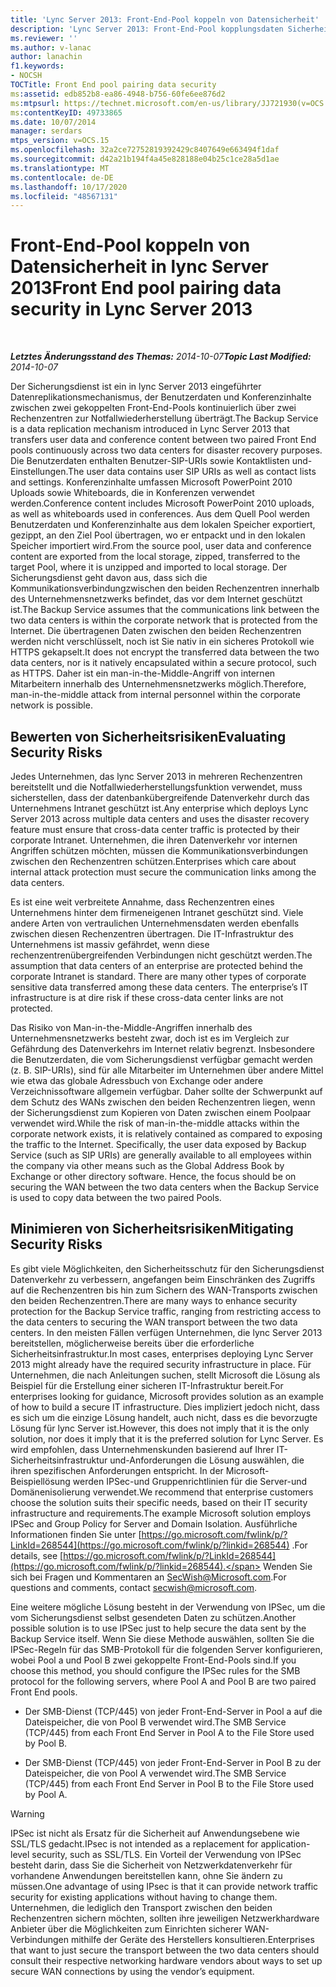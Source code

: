 ```yaml
---
title: 'Lync Server 2013: Front-End-Pool koppeln von Datensicherheit'
description: 'Lync Server 2013: Front-End-Pool kopplungsdaten Sicherheit.'
ms.reviewer: ''
ms.author: v-lanac
author: lanachin
f1.keywords:
- NOCSH
TOCTitle: Front End pool pairing data security
ms:assetid: edb852b8-ea86-4948-b756-60fe6ee876d2
ms:mtpsurl: https://technet.microsoft.com/en-us/library/JJ721930(v=OCS.15)
ms:contentKeyID: 49733865
ms.date: 10/07/2014
manager: serdars
mtps_version: v=OCS.15
ms.openlocfilehash: 32a2ce72752819392429c8407649e663494f1daf
ms.sourcegitcommit: d42a21b194f4a45e828188e04b25c1ce28a5d1ae
ms.translationtype: MT
ms.contentlocale: de-DE
ms.lasthandoff: 10/17/2020
ms.locfileid: "48567131"
---
```

# <a name="front-end-pool-pairing-data-security-in-lync-server-2013"></a><span data-ttu-id="8be86-103">Front-End-Pool koppeln von Datensicherheit in lync Server 2013</span><span class="sxs-lookup"><span data-stu-id="8be86-103">Front End pool pairing data security in Lync Server 2013</span></span>

<div data-xmlns="http://www.w3.org/1999/xhtml">

<div class="topic" data-xmlns="http://www.w3.org/1999/xhtml" data-msxsl="urn:schemas-microsoft-com:xslt" data-cs="https://msdn.microsoft.com/">

<div data-asp="https://msdn2.microsoft.com/asp">



</div>

<div id="mainSection">

<div id="mainBody">

<span> </span>

<span data-ttu-id="8be86-104">_**Letztes Änderungsstand des Themas:** 2014-10-07_</span><span class="sxs-lookup"><span data-stu-id="8be86-104">_**Topic Last Modified:** 2014-10-07_</span></span>

<span data-ttu-id="8be86-105">Der Sicherungsdienst ist ein in lync Server 2013 eingeführter Datenreplikationsmechanismus, der Benutzerdaten und Konferenzinhalte zwischen zwei gekoppelten Front-End-Pools kontinuierlich über zwei Rechenzentren zur Notfallwiederherstellung überträgt.</span><span class="sxs-lookup"><span data-stu-id="8be86-105">The Backup Service is a data replication mechanism introduced in Lync Server 2013 that transfers user data and conference content between two paired Front End pools continuously across two data centers for disaster recovery purposes.</span></span> <span data-ttu-id="8be86-106">Die Benutzerdaten enthalten Benutzer-SIP-URIs sowie Kontaktlisten und-Einstellungen.</span><span class="sxs-lookup"><span data-stu-id="8be86-106">The user data contains user SIP URIs as well as contact lists and settings.</span></span> <span data-ttu-id="8be86-107">Konferenzinhalte umfassen Microsoft PowerPoint 2010 Uploads sowie Whiteboards, die in Konferenzen verwendet werden.</span><span class="sxs-lookup"><span data-stu-id="8be86-107">Conference content includes Microsoft PowerPoint 2010 uploads, as well as whiteboards used in conferences.</span></span> <span data-ttu-id="8be86-108">Aus dem Quell Pool werden Benutzerdaten und Konferenzinhalte aus dem lokalen Speicher exportiert, gezippt, an den Ziel Pool übertragen, wo er entpackt und in den lokalen Speicher importiert wird.</span><span class="sxs-lookup"><span data-stu-id="8be86-108">From the source pool, user data and conference content are exported from the local storage, zipped, transferred to the target Pool, where it is unzipped and imported to local storage.</span></span> <span data-ttu-id="8be86-109">Der Sicherungsdienst geht davon aus, dass sich die Kommunikationsverbindungzwischen den beiden Rechenzentren innerhalb des Unternehmensnetzwerks befindet, das vor dem Internet geschützt ist.</span><span class="sxs-lookup"><span data-stu-id="8be86-109">The Backup Service assumes that the communications link between the two data centers is within the corporate network that is protected from the Internet.</span></span> <span data-ttu-id="8be86-110">Die übertragenen Daten zwischen den beiden Rechenzentren werden nicht verschlüsselt, noch ist Sie nativ in ein sicheres Protokoll wie HTTPS gekapselt.</span><span class="sxs-lookup"><span data-stu-id="8be86-110">It does not encrypt the transferred data between the two data centers, nor is it natively encapsulated within a secure protocol, such as HTTPS.</span></span> <span data-ttu-id="8be86-111">Daher ist ein man-in-the-Middle-Angriff von internen Mitarbeitern innerhalb des Unternehmensnetzwerks möglich.</span><span class="sxs-lookup"><span data-stu-id="8be86-111">Therefore, man-in-the-middle attack from internal personnel within the corporate network is possible.</span></span>

<div>

## <a name="evaluating-security-risks"></a><span data-ttu-id="8be86-112">Bewerten von Sicherheitsrisiken</span><span class="sxs-lookup"><span data-stu-id="8be86-112">Evaluating Security Risks</span></span>

<span data-ttu-id="8be86-113">Jedes Unternehmen, das lync Server 2013 in mehreren Rechenzentren bereitstellt und die Notfallwiederherstellungsfunktion verwendet, muss sicherstellen, dass der datenbankübergreifende Datenverkehr durch das Unternehmens Intranet geschützt ist.</span><span class="sxs-lookup"><span data-stu-id="8be86-113">Any enterprise which deploys Lync Server 2013 across multiple data centers and uses the disaster recovery feature must ensure that cross-data center traffic is protected by their corporate Intranet.</span></span> <span data-ttu-id="8be86-114">Unternehmen, die ihren Datenverkehr vor internen Angriffen schützen möchten, müssen die Kommunikationsverbindungen zwischen den Rechenzentren schützen.</span><span class="sxs-lookup"><span data-stu-id="8be86-114">Enterprises which care about internal attack protection must secure the communication links among the data centers.</span></span>

<span data-ttu-id="8be86-p103">Es ist eine weit verbreitete Annahme, dass Rechenzentren eines Unternehmens hinter dem firmeneigenen Intranet geschützt sind. Viele andere Arten von vertraulichen Unternehmensdaten werden ebenfalls zwischen diesen Rechenzentren übertragen. Die IT-Infrastruktur des Unternehmens ist massiv gefährdet, wenn diese rechenzentrenübergreifenden Verbindungen nicht geschützt werden.</span><span class="sxs-lookup"><span data-stu-id="8be86-p103">The assumption that data centers of an enterprise are protected behind the corporate Intranet is standard. There are many other types of corporate sensitive data transferred among these data centers. The enterprise’s IT infrastructure is at dire risk if these cross-data center links are not protected.</span></span>

<span data-ttu-id="8be86-p104">Das Risiko von Man-in-the-Middle-Angriffen innerhalb des Unternehmensnetzwerks besteht zwar, doch ist es im Vergleich zur Gefährdung des Datenverkehrs im Internet relativ begrenzt. Insbesondere die Benutzerdaten, die vom Sicherungsdienst verfügbar gemacht werden (z. B. SIP-URIs), sind für alle Mitarbeiter im Unternehmen über andere Mittel wie etwa das globale Adressbuch von Exchange oder andere Verzeichnissoftware allgemein verfügbar. Daher sollte der Schwerpunkt auf dem Schutz des WANs zwischen den beiden Rechenzentren liegen, wenn der Sicherungsdienst zum Kopieren von Daten zwischen einem Poolpaar verwendet wird.</span><span class="sxs-lookup"><span data-stu-id="8be86-p104">While the risk of man-in-the-middle attacks within the corporate network exists, it is relatively contained as compared to exposing the traffic to the Internet. Specifically, the user data exposed by Backup Service (such as SIP URIs) are generally available to all employees within the company via other means such as the Global Address Book by Exchange or other directory software. Hence, the focus should be on securing the WAN between the two data centers when the Backup Service is used to copy data between the two paired Pools.</span></span>

</div>

<div>

## <a name="mitigating-security-risks"></a><span data-ttu-id="8be86-121">Minimieren von Sicherheitsrisiken</span><span class="sxs-lookup"><span data-stu-id="8be86-121">Mitigating Security Risks</span></span>

<span data-ttu-id="8be86-122">Es gibt viele Möglichkeiten, den Sicherheitsschutz für den Sicherungsdienst Datenverkehr zu verbessern, angefangen beim Einschränken des Zugriffs auf die Rechenzentren bis hin zum Sichern des WAN-Transports zwischen den beiden Rechenzentren.</span><span class="sxs-lookup"><span data-stu-id="8be86-122">There are many ways to enhance security protection for the Backup Service traffic, ranging from restricting access to the data centers to securing the WAN transport between the two data centers.</span></span> <span data-ttu-id="8be86-123">In den meisten Fällen verfügen Unternehmen, die lync Server 2013 bereitstellen, möglicherweise bereits über die erforderliche Sicherheitsinfrastruktur.</span><span class="sxs-lookup"><span data-stu-id="8be86-123">In most cases, enterprises deploying Lync Server 2013 might already have the required security infrastructure in place.</span></span> <span data-ttu-id="8be86-124">Für Unternehmen, die nach Anleitungen suchen, stellt Microsoft die Lösung als Beispiel für die Erstellung einer sicheren IT-Infrastruktur bereit.</span><span class="sxs-lookup"><span data-stu-id="8be86-124">For enterprises looking for guidance, Microsoft provides solution as an example of how to build a secure IT infrastructure.</span></span> <span data-ttu-id="8be86-125">Dies impliziert jedoch nicht, dass es sich um die einzige Lösung handelt, auch nicht, dass es die bevorzugte Lösung für lync Server ist.</span><span class="sxs-lookup"><span data-stu-id="8be86-125">However, this does not imply that it is the only solution, nor does it imply that it is the preferred solution for Lync Server.</span></span> <span data-ttu-id="8be86-126">Es wird empfohlen, dass Unternehmenskunden basierend auf Ihrer IT-Sicherheitsinfrastruktur und-Anforderungen die Lösung auswählen, die ihren spezifischen Anforderungen entspricht. In der Microsoft-Beispiellösung werden IPSec-und Gruppenrichtlinien für die Server-und Domänenisolierung verwendet.</span><span class="sxs-lookup"><span data-stu-id="8be86-126">We recommend that enterprise customers choose the solution suits their specific needs, based on their IT security infrastructure and requirements.The example Microsoft solution employs IPSec and Group Policy for Server and Domain Isolation.</span></span> <span data-ttu-id="8be86-127">Ausführliche Informationen finden Sie unter [https://go.microsoft.com/fwlink/p/?LinkId=268544](https://go.microsoft.com/fwlink/p/?linkid=268544) .</span><span class="sxs-lookup"><span data-stu-id="8be86-127">For details, see [https://go.microsoft.com/fwlink/p/?LinkId=268544](https://go.microsoft.com/fwlink/p/?linkid=268544).</span></span> <span data-ttu-id="8be86-128">Wenden Sie sich bei Fragen und Kommentaren an SecWish@Microsoft.com.</span><span class="sxs-lookup"><span data-stu-id="8be86-128">For questions and comments, contact secwish@microsoft.com.</span></span>

<span data-ttu-id="8be86-129">Eine weitere mögliche Lösung besteht in der Verwendung von IPSec, um die vom Sicherungsdienst selbst gesendeten Daten zu schützen.</span><span class="sxs-lookup"><span data-stu-id="8be86-129">Another possible solution is to use IPSec just to help secure the data sent by the Backup Service itself.</span></span> <span data-ttu-id="8be86-130">Wenn Sie diese Methode auswählen, sollten Sie die IPSec-Regeln für das SMB-Protokoll für die folgenden Server konfigurieren, wobei Pool a und Pool B zwei gekoppelte Front-End-Pools sind.</span><span class="sxs-lookup"><span data-stu-id="8be86-130">If you choose this method, you should configure the IPSec rules for the SMB protocol for the following servers, where Pool A and Pool B are two paired Front End pools.</span></span>

  - <span data-ttu-id="8be86-131">Der SMB-Dienst (TCP/445) von jeder Front-End-Server in Pool a auf die Dateispeicher, die von Pool B verwendet wird.</span><span class="sxs-lookup"><span data-stu-id="8be86-131">The SMB Service (TCP/445) from each Front End Server in Pool A to the File Store used by Pool B.</span></span>

  - <span data-ttu-id="8be86-132">Der SMB-Dienst (TCP/445) von jeder Front-End-Server in Pool B zu der Dateispeicher, die von Pool A verwendet wird.</span><span class="sxs-lookup"><span data-stu-id="8be86-132">The SMB Service (TCP/445) from each Front End Server in Pool B to the File Store used by Pool A.</span></span>

<div>


> [!WARNING]  
> <span data-ttu-id="8be86-133">IPSec ist nicht als Ersatz für die Sicherheit auf Anwendungsebene wie SSL/TLS gedacht.</span><span class="sxs-lookup"><span data-stu-id="8be86-133">IPsec is not intended as a replacement for application-level security, such as SSL/TLS.</span></span> <span data-ttu-id="8be86-134">Ein Vorteil der Verwendung von IPSec besteht darin, dass Sie die Sicherheit von Netzwerkdatenverkehr für vorhandene Anwendungen bereitstellen kann, ohne Sie ändern zu müssen.</span><span class="sxs-lookup"><span data-stu-id="8be86-134">One advantage of using IPsec is that it can provide network traffic security for existing applications without having to change them.</span></span> <span data-ttu-id="8be86-135">Unternehmen, die lediglich den Transport zwischen den beiden Rechenzentren sichern möchten, sollten ihre jeweiligen Netzwerkhardware Anbieter über die Möglichkeiten zum Einrichten sicherer WAN-Verbindungen mithilfe der Geräte des Herstellers konsultieren.</span><span class="sxs-lookup"><span data-stu-id="8be86-135">Enterprises that want to just secure the transport between the two data centers should consult their respective networking hardware vendors about ways to set up secure WAN connections by using the vendor’s equipment.</span></span>



</div>

</div>

</div>

<span> </span>

</div>

</div>

</div>


